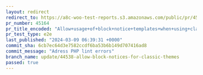 ```yaml
---
layout: redirect
redirect_to: https://a8c-woo-test-reports.s3.amazonaws.com/public/pr/45164/e2e/index.html
pr_number: 45164
pr_title_encoded: "Allow+usage+of+block+notice+templates+when+using+classic+themes"
pr_test_type: e2e
last_published: "2024-03-09 06:39:31 +0000"
commit_sha: 6cb7ec64d3e7582ccdf6ba53b6b149d707416ad8
commit_message: "Adress PHP lint errors"
branch_name: update/44538-allow-block-notices-for-classic-themes
passed: true
---
```

